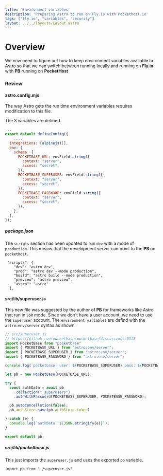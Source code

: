 ```yaml
---
title: 'Environment variables'
description: 'Preparing Astro to run on Fly.io with Pockethost.io'
tags: ["fly.io", "variables", "security"]
layout: ../../layouts/Layout.astro
---
```

# Overview
We now need to figure out how to keep environment variables available to Astro so that we can
switch between running locally and running on **Fly.io** with **PB** running on **PocketHost**

### Review
#### astro.config.mjs

The way Astro gets the run time environment variables requires modification to this file.

The 3 variables are defined.
```js
...
export default defineConfig({
    ....
  integrations: [alpinejs()],
  env: {
    schema: {
      POCKETBASE_URL: envField.string({
        context: "server",
        access: "secret",
      }),
	  POCKETBASE_SUPERUSER: envField.string({
        context: "server",
        access: "secret",
      }),
	  POCKETBASE_PASSWORD: envField.string({
        context: "server",
        access: "secret",
      }),
    },
  },
});
```

##### package.json
The `scripts` section has been updated to run `dev` with a mode of `production`.  This means
that the development server can point to the **PB** on `pockethost`.  


```
 "scripts": {
    "dev": "astro dev",
    "prod": "astro dev --mode production",
    "build": "astro build --mode production",
    "preview": "astro preview",
    "astro": "astro"
  },
```

#### src/lib/superuser.js
This new file was suggested by the author of **PB** for frameworks like Astro that run in `SSR` mode.
Since we don't have a user account, we need to use the `superuser` account.  The `environment variables` are defind with the `astro:env/server` syntax as shown

```js
// src/superuser.js
// https://github.com/pocketbase/pocketbase/discussions/5313
import PocketBase from "pocketbase"
import { POCKETBASE_URL } from "astro:env/server";
import { POCKETBASE_SUPERUSER } from "astro:env/server";
import { POCKETBASE_PASSWORD } from "astro:env/server";

console.log(`pocketbase: user: ${POCKETBASE_SUPERUSER} pass: ${POCKETBASE_PASSWORD}`)

let pb = new PocketBase(POCKETBASE_URL);

try {
  const authData = await pb
    .collection("_superusers")
    .authWithPassword(POCKETBASE_SUPERUSER, POCKETBASE_PASSWORD);

  pb.autoCancellation(false);
  pb.authStore.save(pb.authStore.token)

} catch (e) {
  console.log(`authData: ${JSON.stringify(e)}`);
}

export default pb;
```

##### src/lib/pocketbase.js
This just imports the `superuser.js` and uses the exported `pb` variable.
```
import pb from "./superuser.js"
```